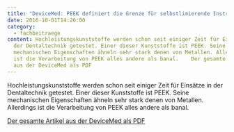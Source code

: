 ```yaml
---
title: "DeviceMed: PEEK definiert die Grenze für selbstlimierende Instrumente"
date: 2016-10-01T14:26:00
category:
  - fachbeitraege
content: Hochleistungskunststoffe werden schon seit einiger Zeit für Einsätze in
  der Dentaltechnik getestet. Einer dieser Kunststoffe ist PEEK. Seine
  mechanischen Eigenschaften ähneln sehr stark denen von Metallen. Allerdings
  ist die Verarbeitung von PEEK alles andere als banal.    Der gesamte Artikel
  aus der DeviceMed als PDF
---
```


<p>Hochleistungskunststoffe werden schon seit einiger Zeit für Einsätze in der Dentaltechnik getestet. Einer dieser Kunststoffe ist PEEK. Seine mechanischen Eigenschaften ähneln sehr stark denen von Metallen. Allerdings ist die Verarbeitung von PEEK alles andere als banal.</p>



<a href="/downloads/DEV10-16S38-39.pdf" target="_blank" rel="noreferrer noopener" aria-label=" (öffnet in neuem Tab)">Der gesamte Artikel aus der DeviceMed als PDF</a></p>
